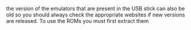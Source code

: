 the version of the emulators that are present in the USB stick can also be old so you should always check the appropriate websites if new versions are released. To use the ROMs you must first extract them
